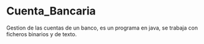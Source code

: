 # Cuenta_Bancaria
Gestion de las cuentas de un banco, es un programa en java, se trabaja con ficheros binarios y de texto. 
